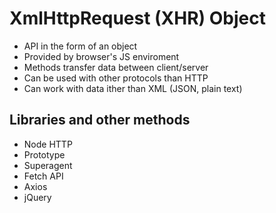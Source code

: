 # XmlHttpRequest (XHR) Object

- API in the form of an object
- Provided by browser's JS enviroment
- Methods transfer data between client/server
- Can be used with other protocols than HTTP
- Can work with data ither than XML (JSON, plain text)

## Libraries and other methods

- Node HTTP
- Prototype
- Superagent
- Fetch API
- Axios
- jQuery
